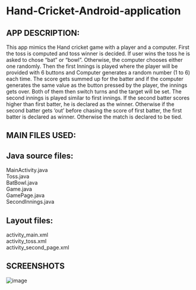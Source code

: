 # Hand-Cricket-Android-application
## APP DESCRIPTION:
This app mimics the Hand cricket game with a player and a computer. First the
toss is computed and toss winner is decided. If user wins the toss he is asked to
chose “bat” or “bowl”. Otherwise, the computer chooses either one randomly.
Then the first Innings is played where the player will be provided with 6 buttons
and Computer generates a random number (1 to 6) each time. The score gets
summed up for the batter and if the computer generates the same value as the
button pressed by the player, the innings gets over. Both of them then switch
turns and the target will be set. The second innings is played similar to first
innings. If the second batter scores higher than first batter, he is declared as the
winner. Otherwise if the second batter gets ‘out’ before chasing the score of first
batter, the first batter is declared as winner. Otherwise the match is declared to
be tied.

## MAIN FILES USED:

## Java source files:
MainActivity.java<br>
Toss.java<br>
BatBowl.java<br>
Game.java<br>
GamePage.java<br>
SecondInnings.java<br>

## Layout files:
activity_main.xml<br>
activity_toss.xml<br>
activity_second_page.xml<br>

## SCREENSHOTS
![image](https://user-images.githubusercontent.com/67747685/176948096-3072ccea-4587-4d82-b9e6-441614ea25c0.png)

